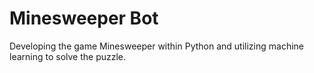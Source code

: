 # Minesweeper Bot
Developing the game Minesweeper within Python and utilizing machine learning to solve the puzzle.

